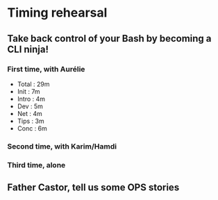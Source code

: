 # Timing rehearsal

## Take back control of your Bash by becoming a CLI ninja!

### First time, with Aurélie

* Total : 29m
* Init  : 7m
* Intro : 4m
* Dev   : 5m
* Net   : 4m
* Tips  : 3m
* Conc  : 6m

### Second time, with Karim/Hamdi
### Third time, alone

## Father Castor, tell us some OPS stories